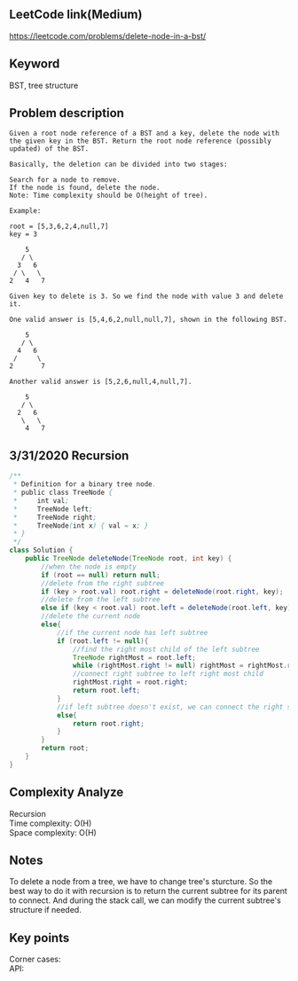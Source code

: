 ## LeetCode link(Medium)
https://leetcode.com/problems/delete-node-in-a-bst/

## Keyword
BST, tree structure

## Problem description
```
Given a root node reference of a BST and a key, delete the node with the given key in the BST. Return the root node reference (possibly updated) of the BST.

Basically, the deletion can be divided into two stages:

Search for a node to remove.
If the node is found, delete the node.
Note: Time complexity should be O(height of tree).

Example:

root = [5,3,6,2,4,null,7]
key = 3

    5
   / \
  3   6
 / \   \
2   4   7

Given key to delete is 3. So we find the node with value 3 and delete it.

One valid answer is [5,4,6,2,null,null,7], shown in the following BST.

    5
   / \
  4   6
 /     \
2       7

Another valid answer is [5,2,6,null,4,null,7].

    5
   / \
  2   6
   \   \
    4   7
```
## 3/31/2020 Recursion

```java
/**
 * Definition for a binary tree node.
 * public class TreeNode {
 *     int val;
 *     TreeNode left;
 *     TreeNode right;
 *     TreeNode(int x) { val = x; }
 * }
 */
class Solution {
    public TreeNode deleteNode(TreeNode root, int key) {
        //when the node is empty
        if (root == null) return null;
        //delete from the right subtree
        if (key > root.val) root.right = deleteNode(root.right, key);
        //delete from the left subtree
        else if (key < root.val) root.left = deleteNode(root.left, key);
        //delete the current node
        else{
            //if the current node has left subtree
            if (root.left != null){
                //find the right most child of the left subtree
                TreeNode rightMost = root.left;
                while (rightMost.right != null) rightMost = rightMost.right;
                //connect right subtree to left right most child
                rightMost.right = root.right;
                return root.left;
            }
            //if left subtree doesn't exist, we can connect the right subtree directly
            else{
                return root.right;
            }
        }
        return root;
    }
}
```

## Complexity Analyze
Recursion\
Time complexity: O(H) \
Space complexity: O(H) 

## Notes
To delete a node from a tree, we have to change tree's sturcture. So the best way to do it with recursion is to return the current subtree for its parent to connect. And during the stack call, we can modify the current subtree's structure if needed.

## Key points
Corner cases: \
API:
